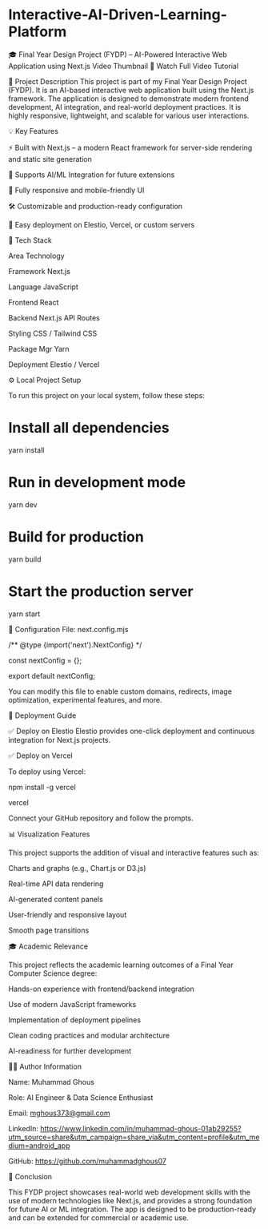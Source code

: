 # Interactive-AI-Driven-Learning-Platform

🎓 Final Year Design Project (FYDP) – AI-Powered Interactive Web Application using Next.js
Video Thumbnail
🔗 Watch Full Video Tutorial

📌 Project Description
This project is part of my Final Year Design Project (FYDP). It is an AI-based interactive web application built using the Next.js framework. The application is designed to demonstrate modern frontend development, AI integration, and real-world deployment practices. It is highly responsive, lightweight, and scalable for various user interactions.

💡 Key Features

⚡ Built with Next.js – a modern React framework for server-side rendering and static site generation

🧠 Supports AI/ML Integration for future extensions

🎯 Fully responsive and mobile-friendly UI

🛠️ Customizable and production-ready configuration

🚀 Easy deployment on Elestio, Vercel, or custom servers

🧰 Tech Stack

Area	Technology

Framework	Next.js

Language	JavaScript

Frontend	React

Backend	Next.js API Routes

Styling	CSS / Tailwind CSS

Package Mgr	Yarn

Deployment	Elestio / Vercel

⚙️ Local Project Setup

To run this project on your local system, follow these steps:

# Install all dependencies

yarn install

# Run in development mode

yarn dev

# Build for production

yarn build

# Start the production server

yarn start

📁 Configuration File: next.config.mjs

/** @type {import('next').NextConfig} */

const nextConfig = {};

export default nextConfig;

You can modify this file to enable custom domains, redirects, image optimization, experimental features, and more.

🚀 Deployment Guide

✅ Deploy on Elestio
Elestio provides one-click deployment and continuous integration for Next.js projects.

✅ Deploy on Vercel

To deploy using Vercel:

npm install -g vercel

vercel

Connect your GitHub repository and follow the prompts.

📊 Visualization Features

This project supports the addition of visual and interactive features such as:

Charts and graphs (e.g., Chart.js or D3.js)

Real-time API data rendering

AI-generated content panels

User-friendly and responsive layout

Smooth page transitions

🎓 Academic Relevance

This project reflects the academic learning outcomes of a Final Year Computer Science degree:

Hands-on experience with frontend/backend integration

Use of modern JavaScript frameworks

Implementation of deployment pipelines

Clean coding practices and modular architecture

AI-readiness for further development

👨‍💻 Author Information

Name: Muhammad Ghous

Role: AI Engineer & Data Science Enthusiast

Email: mghous373@gmail.com

LinkedIn: https://www.linkedin.com/in/muhammad-ghous-01ab29255?utm_source=share&utm_campaign=share_via&utm_content=profile&utm_medium=android_app

GitHub: https://github.com/muhammadghous07

🏁 Conclusion

This FYDP project showcases real-world web development skills with the use of modern technologies like Next.js, and provides a strong foundation for future AI or ML integration. The app is designed to be production-ready and can be extended for commercial or academic use.

